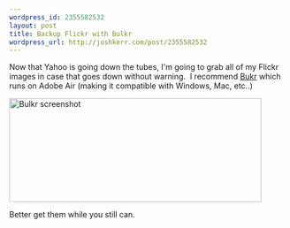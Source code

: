 ```yaml
--- 
wordpress_id: 2355582532
layout: post
title: Backup Flickr with Bulkr
wordpress_url: http://joshkerr.com/post/2355582532
---
```

<p>Now that Yahoo is going down the tubes, I'm going to grab all of my Flickr images in case that goes down without warning.  I recommend <a href="http://clipyourphotos.com/bulkr">Bukr</a> which runs on Adobe Air (making it compatible with Windows, Mac, etc..)</p>
<p><img src="http://joshkerr.s3.amazonaws.com/images/Bulkr.png" alt="Bulkr screenshot" width="456" height="188"/></p>
<p>Better get them while you still can.</p>

